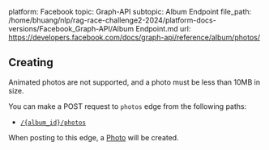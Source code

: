 platform: Facebook
topic: Graph-API
subtopic: Album Endpoint
file_path: /home/bhuang/nlp/rag-race-challenge2-2024/platform-docs-versions/Facebook_Graph-API/Album Endpoint.md
url: https://developers.facebook.com/docs/graph-api/reference/album/photos/

## Creating

Animated photos are not supported, and a photo must be less than 10MB in size.

You can make a POST request to `photos` edge from the following paths:

* [`/{album_id}/photos`](https://developers.facebook.com/docs/graph-api/reference/album/photos/)

When posting to this edge, a [Photo](https://developers.facebook.com/docs/graph-api/reference/photo/) will be created.